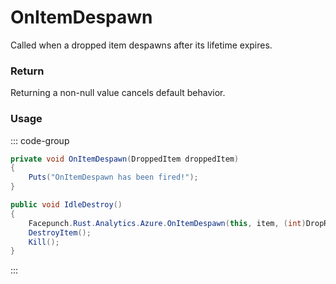 # OnItemDespawn
<Badge type="info" text="Item"/>[<Badge type="danger" text="Carbon Compatible"/>](https://github.com/CarbonCommunity/Carbon)[<Badge type="warning" text="Oxide Compatible"/>](https://github.com/OxideMod/Oxide.Rust)
Called when a dropped item despawns after its lifetime expires.

### Return
Returning a non-null value cancels default behavior.

### Usage
::: code-group
```csharp [Example]
private void OnItemDespawn(DroppedItem droppedItem)
{
	Puts("OnItemDespawn has been fired!");
}
```
```csharp [Source — Assembly-CSharp @ DroppedItem]
public void IdleDestroy()
{
	Facepunch.Rust.Analytics.Azure.OnItemDespawn(this, item, (int)DropReason, DroppedBy);
	DestroyItem();
	Kill();
}

```
:::
